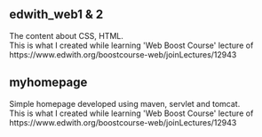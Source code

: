<h2>edwith_web1 & 2</h2>
<p>
The content about CSS, HTML.<br>
This is what I created while learning 'Web Boost Course' lecture of https://www.edwith.org/boostcourse-web/joinLectures/12943
</p>

<h2>myhomepage</h2>
<p>
Simple homepage developed using maven, servlet and tomcat.<br>
This is what I created while learning 'Web Boost Course' lecture of https://www.edwith.org/boostcourse-web/joinLectures/12943
</p>


